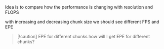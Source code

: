 Idea is to compare how the performance is changing with resolution and FLOPS

with increasing and decreasing chunk size we should see different FPS and EPE

>[!caution] EPE for different chunks
>how will I get EPE for different chunks?




